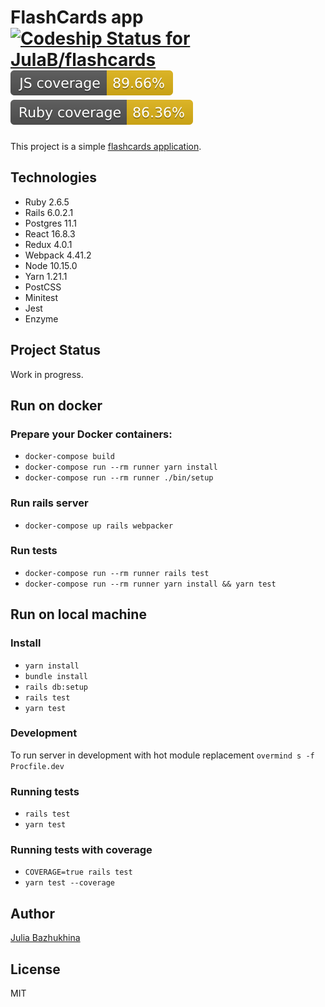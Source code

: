 # FlashCards app &nbsp;&nbsp;&nbsp;&nbsp;[![Codeship Status for JulaB/flashcards](https://app.codeship.com/projects/fa7b7c50-276a-0137-85fa-4aa988ab8cae/status?branch=master)](https://app.codeship.com/projects/330594) ![JS Coverage](./badges/js_coverage.svg) ![Ruby Coverage](./badges/ruby_coverage.svg)

This project is a simple [flashcards application](https://flashcards-jb.herokuapp.com/).

## Technologies
* Ruby 2.6.5
* Rails 6.0.2.1
* Postgres 11.1
* React 16.8.3
* Redux 4.0.1
* Webpack 4.41.2
* Node 10.15.0
* Yarn 1.21.1
* PostCSS
* Minitest
* Jest
* Enzyme

## Project Status
Work in progress.

## Run on docker
### Prepare your Docker containers:
* `docker-compose build`
* `docker-compose run --rm runner yarn install`
* `docker-compose run --rm runner ./bin/setup`

### Run rails server
* `docker-compose up rails webpacker`

### Run tests
* `docker-compose run --rm runner rails test`
* `docker-compose run --rm runner yarn install && yarn test`

## Run on local machine
### Install
* `yarn install`
* `bundle install`
* `rails db:setup`
* `rails test`
* `yarn test`

### Development
To run server in development with hot module replacement `overmind s -f Procfile.dev`

### Running tests
* `rails test`
* `yarn test`

### Running tests with coverage
* `COVERAGE=true rails test`
* `yarn test --coverage`

## Author
[Julia Bazhukhina](https://github.com/JulaB)

## License
MIT
